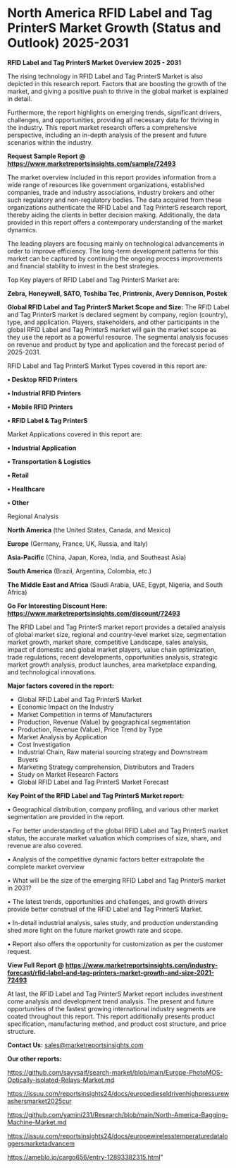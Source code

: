 # North America RFID Label and Tag PrinterS Market Growth (Status and Outlook) 2025-2031

<Strong> RFID Label and Tag PrinterS Market Overview 2025 - 2031</strong>

The rising technology in RFID Label and Tag PrinterS Market is also depicted in this research report. Factors that are boosting the growth of the market, and giving a positive push to thrive in the global market is explained in detail.

Furthermore, the report highlights on emerging trends, significant drivers, challenges, and opportunities, providing all necessary data for thriving in the industry. This report market research offers a comprehensive perspective, including an in-depth analysis of the present and future scenarios within the industry.

<strong>Request Sample Report @ <a href=https://www.marketreportsinsights.com/sample/72493>https://www.marketreportsinsights.com/sample/72493</a></strong>

The market overview included in this report provides information from a wide range of resources like government organizations, established companies, trade and industry associations, industry brokers and other such regulatory and non-regulatory bodies. The data acquired from these organizations authenticate the RFID Label and Tag PrinterS research report, thereby aiding the clients in better decision making. Additionally, the data provided in this report offers a contemporary understanding of the market dynamics.

The leading players are focusing mainly on technological advancements in order to improve efficiency. The long-term development patterns for this market can be captured by continuing the ongoing process improvements and financial stability to invest in the best strategies.

Top Key players of RFID Label and Tag PrinterS Market are:

<strong>Zebra, Honeywell, SATO, Toshiba Tec, Printronix, Avery Dennison, Postek</strong>

<strong><b>Global RFID Label and Tag PrinterS Market Scope and Size:</b></strong>
The RFID Label and Tag PrinterS market is declared segment by company, region (country), type, and application. Players, stakeholders, and other participants in the global RFID Label and Tag PrinterS market will gain the market scope as they use the report as a powerful resource. The segmental analysis focuses on revenue and product by type and application and the forecast period of 2025-2031.

RFID Label and Tag PrinterS Market Types covered in this report are:

<strong>• Desktop RFID Printers

• Industrial RFID Printers

• Mobile RFID Printers

• RFID Label & Tag PrinterS</strong>

Market Applications covered in this report are:

<strong>• Industrial Application

• Transportation & Logistics

• Retail

• Healthcare

• Other</strong> 

Regional Analysis

<strong>North America</strong> (the United States, Canada, and Mexico)

<strong>Europe</strong> (Germany, France, UK, Russia, and Italy)

<strong>Asia-Pacific</strong> (China, Japan, Korea, India, and Southeast Asia)

<strong>South America</strong> (Brazil, Argentina, Colombia, etc.)

<strong>The Middle East and Africa</strong> (Saudi Arabia, UAE, Egypt, Nigeria, and South Africa)

<strong>Go For Interesting Discount Here: <a href=https://www.marketreportsinsights.com/discount/72493>https://www.marketreportsinsights.com/discount/72493</a></strong>

The RFID Label and Tag PrinterS market report provides a detailed analysis of global market size, regional and country-level market size, segmentation market growth, market share, competitive Landscape, sales analysis, impact of domestic and global market players, value chain optimization, trade regulations, recent developments, opportunities analysis, strategic market growth analysis, product launches, area marketplace expanding, and technological innovations.

<strong><b>Major factors covered in the report:</b></strong>
<ul>
  <li>Global RFID Label and Tag PrinterS Market </li>
  <li>Economic Impact on the Industry</li>
  <li>Market Competition in terms of Manufacturers</li>
  <li>Production, Revenue (Value) by geographical segmentation</li>
  <li>Production, Revenue (Value), Price Trend by Type</li>
  <li>Market Analysis by Application</li>
  <li>Cost Investigation</li>
  <li>Industrial Chain, Raw material sourcing strategy and Downstream Buyers</li>
  <li>Marketing Strategy comprehension, Distributors and Traders</li>
  <li>Study on Market Research Factors</li>
  <li>Global RFID Label and Tag PrinterS Market Forecast</li>
</ul>

<strong><b>Key Point of the RFID Label and Tag PrinterS Market report:</b></strong>

• Geographical distribution, company profiling, and various other market segmentation are provided in the report.

• For better understanding of the global RFID Label and Tag PrinterS market status, the accurate market valuation which comprises of size, share, and revenue are also covered.

• Analysis of the competitive dynamic factors better extrapolate the complete market overview

• What will be the size of the emerging RFID Label and Tag PrinterS market in 2031?

• The latest trends, opportunities and challenges, and growth drivers provide better construal of the RFID Label and Tag PrinterS Market.

• In-detail industrial analysis, sales study, and production understanding shed more light on the future market growth rate and scope.

• Report also offers the opportunity for customization as per the customer request.

<strong><b>View Full Report @ <a href=https://www.marketreportsinsights.com/industry-forecast/rfid-label-and-tag-printers-market-growth-and-size-2021-72493>https://www.marketreportsinsights.com/industry-forecast/rfid-label-and-tag-printers-market-growth-and-size-2021-72493</a></b></strong>


At last, the RFID Label and Tag PrinterS Market report includes investment come analysis and development trend analysis. The present and future opportunities of the fastest growing international industry segments are coated throughout this report. This report additionally presents product specification, manufacturing method, and product cost structure, and price structure.

<strong>Contact Us:</strong>
sales@marketreportsinsights.com

<strong>Our other reports:</strong>

<a href=https://github.com/sayysaif/search-market/blob/main/Europe-PhotoMOS-Optically-isolated-Relays-Market.md>https://github.com/sayysaif/search-market/blob/main/Europe-PhotoMOS-Optically-isolated-Relays-Market.md</a>

<a href=https://issuu.com/reportsinsights24/docs/europedieseldrivenhighpressurewashersmarket2025cur>https://issuu.com/reportsinsights24/docs/europedieseldrivenhighpressurewashersmarket2025cur</a>

<a href=https://github.com/yamini231/Research/blob/main/North-America-Bagging-Machine-Market.md>https://github.com/yamini231/Research/blob/main/North-America-Bagging-Machine-Market.md</a>

<a href=https://issuu.com/reportsinsights24/docs/europewirelesstemperaturedataloggersmarketadvancem>https://issuu.com/reportsinsights24/docs/europewirelesstemperaturedataloggersmarketadvancem</a>

<a href=https://ameblo.jp/cargo656/entry-12893382315.html>https://ameblo.jp/cargo656/entry-12893382315.html</a>"
